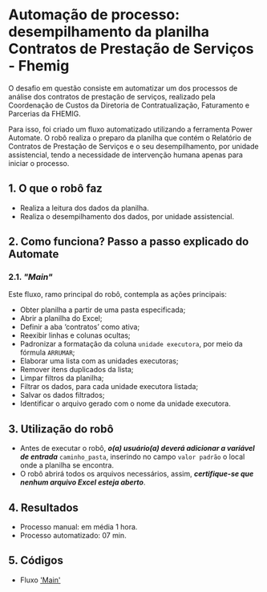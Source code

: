 # Automação de processo: desempilhamento da planilha Contratos de Prestação de Serviços - Fhemig

O desafio em questão consiste em automatizar um dos processos de análise dos contratos de prestação de serviços, realizado pela Coordenação de Custos da Diretoria de Contratualização, Faturamento e Parcerias da FHEMIG.

Para isso, foi criado um fluxo automatizado utilizando a ferramenta Power Automate. O robô realiza o preparo da planilha que contém o Relatório de Contratos de Prestação de Serviços e o seu desempilhamento, por unidade assistencial, tendo a necessidade de intervenção humana apenas para iniciar o processo.

## 1. O que o robô faz
- Realiza a leitura dos dados da planilha.
- Realiza o desempilhamento dos dados, por unidade assistencial.

## 2. Como funciona? Passo a passo explicado do Automate
### 2.1. _"Main"_
Este fluxo, ramo principal do robô, contempla as ações principais:

- Obter planilha a partir de uma pasta especificada;
- Abrir a planilha do Excel;
- Definir a aba ‘contratos’ como ativa;
- Reexibir linhas e colunas ocultas;
- Padronizar a formatação da coluna `unidade executora`, por meio da fórmula `ARRUMAR`;
- Elaborar uma lista com as unidades executoras;
- Remover itens duplicados da lista;
- Limpar filtros da planilha;
- Filtrar os dados, para cada unidade executora listada;
- Salvar os dados filtrados;
- Identificar o arquivo gerado com o nome da unidade executora.

## 3. Utilização do robô
- Antes de executar o robô, ___o(a) usuário(a) deverá adicionar a variável de entrada___ `caminho_pasta`, inserindo no campo `valor padrão` o local onde a planilha se encontra.
- O robô abrirá todos os arquivos necessários, assim, ___certifique-se que nenhum arquivo Excel esteja aberto___.

## 4. Resultados
- Processo manual: em média 1 hora.
- Processo automatizado: 07 min.

## 5. Códigos
- Fluxo ['Main'](https://raw.githubusercontent.com/automatiza-mg/biblioteca-de-robos/refs/heads/main/robos/site/fhemig/desempilhamento_main.txt)